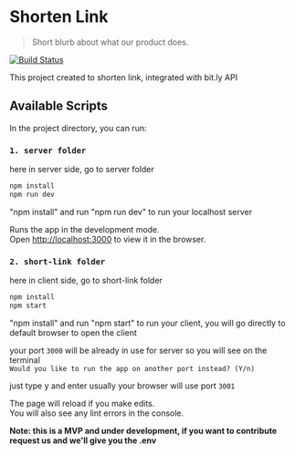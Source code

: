 # Shorten Link

> Short blurb about what our product does.

[![Build Status][travis-image]][travis-url]

This project created to shorten link, integrated with bit.ly API

## Available Scripts

In the project directory, you can run:

### `1. server folder`
here in server side, go to server folder
  ```sh
  npm install
  npm run dev
  ```
"npm install" and run "npm run dev" to run your localhost server

Runs the app in the development mode.<br />
Open [http://localhost:3000](http://localhost:3000) to view it in the browser.

### `2. short-link folder`
here in client side, go to short-link folder
 
  ```sh
  npm install
  npm start
  ```

"npm install" and run "npm start" to run your client, you will go directly to default browser to open the client

your port `3000` will be already in use for server so you will see on the terminal<br/>
`Would you like to run the app on another port instead? (Y/n)`

just type y and enter
usually your browser will use port `3001`

The page will reload if you make edits.<br />
You will also see any lint errors in the console.

**Note: this is a MVP and under development, if you want to contribute request us and we'll give you the .env**


<!-- Markdown link & img dfn's -->
[travis-image]: https://img.shields.io/travis/dbader/node-datadog-metrics/master.svg?style=flat-square
[travis-url]: https://travis-ci.org/dbader/node-datadog-metrics
[wiki]: https://github.com/yourname/yourproject/wiki
